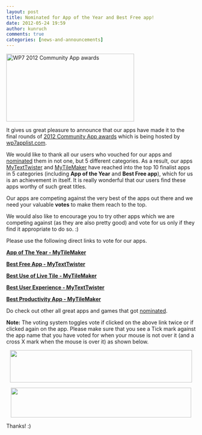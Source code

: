 ```yaml
---
layout: post
title: Nominated for App of the Year and Best Free app!
date: 2012-05-24 19:59
author: kunruch
comments: true
categories: [news-and-announcements]
---
```

<img class="aligncenter size-full wp-image-635" title="WP7 2012 Community App awards" src="http://kunruchcreations.com/wp-content/uploads/2012/05/awards.png" alt="WP7 2012 Community App awards" width="340" height="180" />

It gives us great pleasure to announce that our apps have made it to the final rounds of <a href="http://appawards.wp7applist.com" target="_blank">2012 Community App awards</a> which is being hosted by <a href="http://wp7applist.com" target="_blank">wp7applist.com</a>.

We would like to thank all our users who vouched for our apps and <a title="Nominate our apps in the Windows Phone 7 2012 Community App Awards" href="http://kunruchcreations.com/nominate-apps-windows-phone-7-2012-community-app-awards/" target="_blank">nominated</a> them in not one, but 5 different categories. As a result, our apps <a title="MYTEXTTWISTER" href="http://kunruchcreations.com/mytexttwister/" target="_blank">MyTextTwister</a> and <a title="MYTILEMAKER" href="http://kunruchcreations.com/mytilemaker/" target="_blank">MyTileMaker</a> have reached into the top 10 finalist apps in 5 categories (including <strong>App of the Year</strong> and <strong>Best Free app</strong>), which for us is an achievement in itself. It is really wonderful that our users find these apps worthy of such great titles.

Our apps are competing against the very best of the apps out there and we need your valuable <strong>votes</strong> to make them reach to the top.

We would also like to encourage you to try other apps which we are competing against (as they are also pretty good) and vote for us only if they find it appropriate to do so. :)

Please use the following direct links to vote for our apps.

<a title="MyTileMaker - App of the Year" href="http://appawards.wp7applist.com/vote/app-of-the-year?a=219" target="_blank"><strong>App of The Year - MyTileMaker</strong></a>

<a title="MyTextTwister - Best Free App" href="http://appawards.wp7applist.com/vote/best-free-app?a=61" target="_blank"><strong>Best Free App - MyTextTwister</strong></a>

<a title="MyTileMaker - Best Use of Live Tile" href="http://appawards.wp7applist.com/vote/best-use-of-live-tile?a=67" target="_blank"><strong>Best Use of Live Tile - MyTileMaker</strong></a>

<a title="MyTextTwister - Best User Experience" href="http://appawards.wp7applist.com/vote/best-user-experience?a=73" target="_blank"><strong>Best User Experience - MyTextTwister</strong></a>

<strong><a title="MyTileMaker - Best Productivity App" href="http://appawards.wp7applist.com/vote/best-productivity-app?a=80" target="_blank">Best Productivity App - MyTileMaker</a></strong>

Do check out other all great apps and games that got <a href="http://appawards.wp7applist.com/nominees/" target="_blank">nominated</a>.

<strong>Note:</strong> The voting system toggles vote if clicked on the above link twice or if clicked again on the app. Please make sure that you see a Tick mark against the app name that you have voted for when your mouse is not over it (and a cross X mark when the mouse is over it) as shown below.

<p style="text-align: center"><a href="http://kunruchcreations.com/wp-content/uploads/2012/05/MyTileMakerVote.png"><img class=" wp-image-656 aligncenter" title="MyTileMakerVote" src="http://kunruchcreations.com/wp-content/uploads/2012/05/MyTileMakerVote.png" alt="" width="484" height="86" /></a></p>

<p style="text-align: center"><img class=" wp-image-657 aligncenter" title="MyTextTwisterVote" src="http://kunruchcreations.com/wp-content/uploads/2012/05/MyTextTwisterVote.png" alt="" width="480" height="79" /></p>
Thanks! :)
